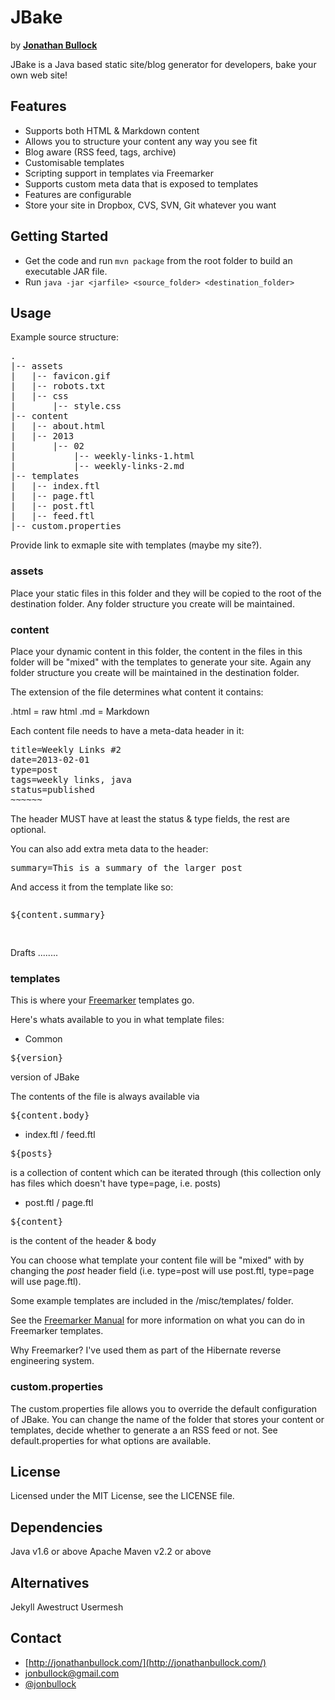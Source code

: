 # JBake

by **[Jonathan Bullock](http://jonathanbullock.com/)**

JBake is a Java based static site/blog generator for developers, bake your own web site!

## Features

- Supports both HTML & Markdown content
- Allows you to structure your content any way you see fit
- Blog aware (RSS feed, tags, archive)
- Customisable templates
- Scripting support in templates via Freemarker
- Supports custom meta data that is exposed to templates
- Features are configurable
- Store your site in Dropbox, CVS, SVN, Git whatever you want

## Getting Started

- Get the code and run `mvn package` from the root folder to build an executable JAR file.
- Run `java -jar <jarfile> <source_folder> <destination_folder>`

## Usage

Example source structure:

<pre>
.
|-- assets
|   |-- favicon.gif
|   |-- robots.txt
|   |-- css
|       |-- style.css
|-- content
|   |-- about.html
|   |-- 2013
|       |-- 02 
|           |-- weekly-links-1.html
|           |-- weekly-links-2.md
|-- templates
|   |-- index.ftl
|   |-- page.ftl
|   |-- post.ftl
|   |-- feed.ftl
|-- custom.properties
</pre>

Provide link to exmaple site with templates (maybe my site?).

### assets

Place your static files in this folder and they will be copied to the root of the destination folder. Any folder structure you create will be maintained.

### content

Place your dynamic content in this folder, the content in the files in this folder will be "mixed" with the templates to generate your site. Again any folder structure you create will be maintained in the destination folder.

The extension of the file determines what content it contains:

.html = raw html
.md = Markdown

Each content file needs to have a meta-data header in it:

<pre>
title=Weekly Links #2
date=2013-02-01
type=post
tags=weekly links, java
status=published
~~~~~~
</pre>

The header MUST have at least the status & type fields, the rest are optional.

You can also add extra meta data to the header:

<pre>
summary=This is a summary of the larger post
</pre>

And access it from the template like so:

<pre>
<p>${content.summary}</p>
</pre>

Drafts ........

### templates

This is where your [Freemarker](http://freemarker.sourceforge.net) templates go.

Here's whats available to you in what template files:

- Common

<pre>${version}</pre> version of JBake

The contents of the file is always available via <pre>${content.body}</pre>

- index.ftl / feed.ftl

<pre>${posts}</pre> is a collection of content which can be iterated through (this collection only has files which doesn't have type=page, i.e. posts)

- post.ftl / page.ftl

<pre>${content}</pre> is the content of the header & body

You can choose what template your content file will be "mixed" with by changing the *post* header field (i.e. type=post will use post.ftl, type=page will use page.ftl).

Some example templates are included in the /misc/templates/ folder.

See the 
[Freemarker Manual](http://freemarker.sourceforge.net/docs/index.html) for more information on what you can do in Freemarker templates.

Why Freemarker? I've used them as part of the Hibernate reverse engineering system.

### custom.properties

The custom.properties file allows you to override the default configuration of JBake. You can change the name of the folder that stores your content or templates, decide whether to generate a an RSS feed or not. See default.properties for what options are available.

## License

Licensed under the MIT License, see the LICENSE file.

## Dependencies

Java v1.6 or above
Apache Maven v2.2 or above

## Alternatives

Jekyll
Awestruct
Usermesh

## Contact

- [http://jonathanbullock.com/](http://jonathanbullock.com/)
- [jonbullock@gmail.com](jonbullock@gmail.com)
- [@jonbullock](http://twitter.com/jonbullock)
